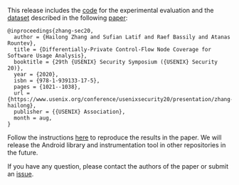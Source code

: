 This release includes the [code](code) for the experimental evaluation and the [dataset](https://github.com/presto-osu/sec20/releases/tag/dataset) described in the following [paper](https://www.usenix.org/conference/usenixsecurity20/presentation/zhang-hailong):

```
@inproceedings{zhang-sec20,
  author = {Hailong Zhang and Sufian Latif and Raef Bassily and Atanas Rountev},
  title = {Differentially-Private Control-Flow Node Coverage for Software Usage Analysis},
  booktitle = {29th {USENIX} Security Symposium ({USENIX} Security 20)},
  year = {2020},
  isbn = {978-1-939133-17-5},
  pages = {1021--1038},
  url = {https://www.usenix.org/conference/usenixsecurity20/presentation/zhang-hailong},
  publisher = {{USENIX} Association},
  month = aug,
}
```

Follow the instructions [here](code) to reproduce the results in the paper.
We will release the Android library and instrumentation tool in other repositories in the future.

If you have any question, please contact the authors of the paper or submit an [issue](https://github.com/presto-osu/sec20/issues/new?labels=question).
